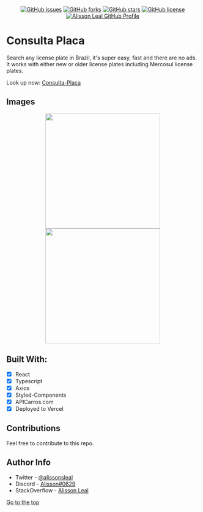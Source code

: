 <p align="center">
    <a href="https://github.com/Alissonsleal/Consulta-Placa/issues"><img alt="GitHub issues" src="https://img.shields.io/github/issues/Alissonsleal/Consulta-Placa?color=sucess&style=flat-square"></a>
    <a href="https://github.com/Alissonsleal/Consulta-Placa/network"><img alt="GitHub forks" src="https://img.shields.io/github/forks/Alissonsleal/Consulta-Placa?color=sucess&style=flat-square"></a>
    <a href="https://github.com/Alissonsleal/Consulta-Placa/stargazers"><img alt="GitHub stars" src="https://img.shields.io/github/stars/Alissonsleal/Consulta-Placa?color=sucess&style=flat-square"></a>
    <a href="https://github.com/Alissonsleal/Consulta-Placa/blob/master/LICENSE"><img alt="GitHub license" src="https://img.shields.io/github/license/Alissonsleal/Consulta-Placa?color=sucess&style=flat-square"></a>
    <a href="https://github.com/Alissonsleal/"><img alt="Alisson Leal GitHub Profile" src="https://img.shields.io/badge/made%20by-Alisson%20Leal-sucess?style=flat-square&logo=appveyor"></a>
</p>

# Consulta Placa

Search any license plate in Brazil, it's super easy, fast and there are no ads. It works with either new or older license plates including Mercosul license plates.

Look up now: [Consulta-Placa](https://consulta-placa.vercel.app)

## Images

<p align="center">

<img  width="300" src="https://i.imgur.com/3wjUFfn.png">

<img  width="300" src="https://i.imgur.com/eC2XBNp.png">

</p>

## Built With:

- [x] React
- [x] Typescript
- [x] Axios
- [x] Styled-Components
- [x] APICarros.com
- [x] Deployed to Vercel

## Contributions

Feel free to contribute to this repo.

## Author Info

- Twitter - [@alissonsleal](https://twitter.com/alissonsleal)
- Discord - [Alisson#0629](https://discord.com/)
- StackOverflow - [Alisson Leal](https://stackoverflow.com/users/14122260/alisson-leal)

[Go to the top](#Consulta-Placa)
